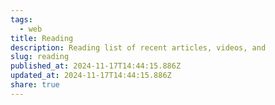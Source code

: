 ```yaml
---
tags:
  - web
title: Reading
description: Reading list of recent articles, videos, and
slug: reading
published_at: 2024-11-17T14:44:15.886Z
updated_at: 2024-11-17T14:44:15.886Z
share: true
---
```


<ReadingList days={7} />
